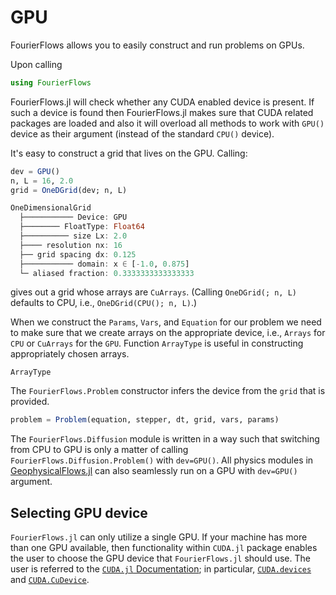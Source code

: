 # GPU

FourierFlows allows you to easily construct and run problems on GPUs.

Upon calling

```julia
using FourierFlows
```

FourierFlows.jl will check whether any CUDA enabled device is present. If such a device is 
found then FourierFlows.jl makes sure that CUDA related packages are loaded and also it will 
overload all methods to work with `GPU()` device as their argument (instead of the standard 
`CPU()` device).

It's easy to construct a grid that lives on the GPU. Calling:

```julia
dev = GPU()
n, L = 16, 2.0
grid = OneDGrid(dev; n, L)

OneDimensionalGrid
  ├─────────── Device: GPU
  ├──────── FloatType: Float64
  ├────────── size Lx: 2.0
  ├──── resolution nx: 16
  ├── grid spacing dx: 0.125
  ├─────────── domain: x ∈ [-1.0, 0.875]
  └─ aliased fraction: 0.3333333333333333
```

gives out a grid whose arrays are `CuArrays`. (Calling `OneDGrid(; n, L)` defaults to CPU, i.e., 
`OneDGrid(CPU(); n, L)`.)

When we construct the `Params`, `Vars`, and `Equation` for our problem we need to make sure
that we create arrays on the appropriate device, i.e., `Arrays` for `CPU` or `CuArrays` for
the `GPU`. Function `ArrayType` is useful in constructing appropriately chosen arrays.

```@docs
ArrayType
```

The `FourierFlows.Problem` constructor infers the device from the `grid` that is provided.

```julia
problem = Problem(equation, stepper, dt, grid, vars, params)
```

The `FourierFlows.Diffusion` module is written in a way such that switching from CPU to GPU 
is only a matter of calling `FourierFlows.Diffusion.Problem()` with `dev=GPU()`. All physics 
modules in [GeophysicalFlows.jl](https://github.com/FourierFlows/GeophysicalFlows.jl) can 
also seamlessly run on a GPU with `dev=GPU()` argument.


## Selecting GPU device

`FourierFlows.jl` can only utilize a single GPU. If your machine has more than one GPU available, 
then functionality within `CUDA.jl` package enables the user to choose the GPU device that 
`FourierFlows.jl` should use. The user is referred to the [`CUDA.jl` Documentation](https://juliagpu.github.io/CUDA.jl/stable/lib/driver/#Device-Management); in particular, [`CUDA.devices`](https://juliagpu.github.io/CUDA.jl/stable/lib/driver/#CUDA.devices) and [`CUDA.CuDevice`](https://juliagpu.github.io/CUDA.jl/stable/lib/driver/#CUDA.CuDevice).

